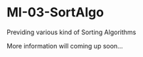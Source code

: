 # MI-03-SortAlgo
Previding various kind of Sorting Algorithms

More information will coming up soon...
